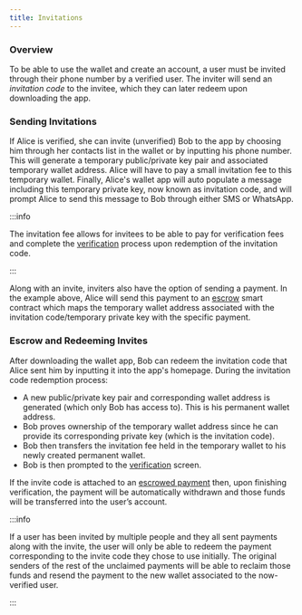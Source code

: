 ```yaml
---
title: Invitations
---
```

### **Overview**

To be able to use the wallet and create an account, a user must be invited through their phone number by a verified user. The inviter will send an _invitation code_ to the invitee, which they can later redeem upon downloading the app.

### **Sending Invitations**

If Alice is verified, she can invite \(unverified\) Bob to the app by choosing him through her contacts list in the wallet or by inputting his phone number. This will generate a temporary public/private key pair and associated temporary wallet address. Alice will have to pay a small invitation fee to this temporary wallet. Finally, Alice's wallet app will auto populate a message including this temporary private key, now known as invitation code, and will prompt Alice to send this message to Bob through either SMS or WhatsApp.

:::info

The invitation fee allows for invitees to be able to pay for verification fees and complete the [verification](verification.md) process upon redemption of the invitation code.

:::

Along with an invite, inviters also have the option of sending a payment. In the example above, Alice will send this payment to an [escrow](/celo-codebase/protocol/transactions/escrow.md) smart contract which maps the temporary wallet address associated with the invitation code/temporary private key with the specific payment.

### Escrow and Redeeming Invites

After downloading the wallet app, Bob can redeem the invitation code that Alice sent him by inputting it into the app's homepage. During the invitation code redemption process:

- A new public/private key pair and corresponding wallet address is generated \(which only Bob has access to\). This is his permanent wallet address.
- Bob proves ownership of the temporary wallet address since he can provide its corresponding private key \(which is the invitation code\).
- Bob then transfers the invitation fee held in the temporary wallet to his newly created permanent wallet.
- Bob is then prompted to the [verification](/celo-codebase/wallet/how-the-wallet-works/verification.md) screen.

If the invite code is attached to an [escrowed payment](/celo-codebase/protocol/transactions/escrow.md) then, upon finishing verification, the payment will be automatically withdrawn and those funds will be transferred into the user’s account.

:::info

If a user has been invited by multiple people and they all sent payments along with the invite, the user will only be able to redeem the payment corresponding to the invite code they chose to use initially. The original senders of the rest of the unclaimed payments will be able to reclaim those funds and resend the payment to the new wallet associated to the now-verified user.

:::
